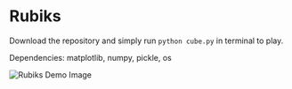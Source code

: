 # Rubiks
Download the repository and simply run ```python cube.py``` in terminal to play.

Dependencies:
matplotlib,
numpy,
pickle,
os

![Rubiks Demo Image](http://thomasfackrell.com/wp-content/uploads/2020/08/Screen-Shot-2020-08-30-at-12.33.02-AM-2048x861.png)
